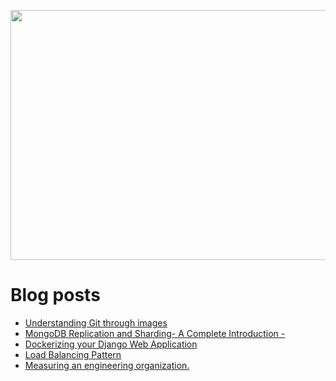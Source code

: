 <p align="center">
  <img width="800" height="400" src="https://user-images.githubusercontent.com/64951136/116340604-a0bf5d80-a809-11eb-8a19-5a502ea7508c.png">
</p>

# Blog posts
<!-- daily.dev BOOKMARKS:START -->
- [Understanding Git through images](https://app.daily.dev/posts/wqck-hRFh?utm_source=rss&utm_medium=bookmarks&utm_campaign=wUZhvhvumOE4H7BNYF6qw)
- [MongoDB Replication and Sharding- A Complete Introduction -](https://app.daily.dev/posts/I96ZIpFlt?utm_source=rss&utm_medium=bookmarks&utm_campaign=wUZhvhvumOE4H7BNYF6qw)
- [Dockerizing your Django Web Application](https://app.daily.dev/posts/h5AVFJBnG?utm_source=rss&utm_medium=bookmarks&utm_campaign=wUZhvhvumOE4H7BNYF6qw)
- [Load Balancing Pattern](https://app.daily.dev/posts/CHop7M9Hw?utm_source=rss&utm_medium=bookmarks&utm_campaign=wUZhvhvumOE4H7BNYF6qw)
- [Measuring an engineering organization.](https://app.daily.dev/posts/sByn4aLIX?utm_source=rss&utm_medium=bookmarks&utm_campaign=wUZhvhvumOE4H7BNYF6qw)
<!-- daily.dev BOOKMARKS:END -->